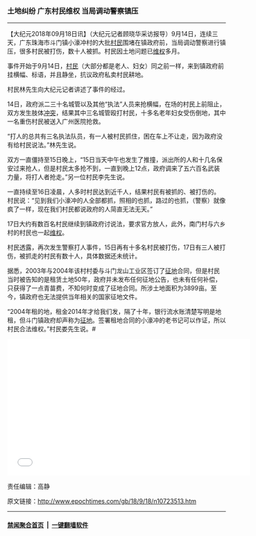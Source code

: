 ### 土地纠纷 广东村民维权 当局调动警察镇压
------------------------

<p>【大纪元2018年09月18日讯】（大纪元记者顾晓华采访报导）9月14日，连续三天，广东珠海市斗门镇小濠冲村的大批<a href="http://www.epochtimes.com/gb/tag/%E6%9D%91%E6%B0%91.html">村民</a>围堵在镇政府前，当局调动警察进行镇压，很多村民被打伤，数十人被抓。村民因土地问题已<a href="http://www.epochtimes.com/gb/tag/%E7%BB%B4%E6%9D%83.html">维权</a>多月。</p>
<p>事件开始于9月14日，<a href="http://www.epochtimes.com/gb/tag/%E6%9D%91%E6%B0%91.html">村民</a>（大部分都是老人、妇女）同之前一样，来到镇政府前挂横幅、标语，并且静坐，抗议政府私卖村民耕地。</p>
<p>村民林先生向大纪元记者讲述了事件的经过。</p>
<p>14日，政府派二三十名城管以及其他“执法”人员来抢横幅，在场的村民上前阻止，双方发生肢体<a href="http://www.epochtimes.com/gb/tag/%E5%86%B2%E7%AA%81.html">冲突</a>，结果其中三名城管殴打村民，十多名老年妇女受伤倒地，其中一名重伤村民被送入广州医院抢救。</p>
<p>“打人的总共有三名执法队员，有一人被村民抓住，困在车上不让走，因为政府没有给村民说法。”林先生说。</p>
<p>双方一直僵持至15日晚上，“15日当天中午也发生了推撞，派出所的人和十几名保安过来抢人，但是村民太多抢不到，一直到晚上12点，政府调来了五六百名武装力量，将打人者抢走。”另一位村民李先生说。</p>
<p>一直持续至16日凌晨，人多时村民达到近千人，结果村民有被抓的、被打伤的。村民说：“见到我们小濠冲的人全部都抓，照相的也抓，路过的也抓，（警察）就像疯了一样，现在我们村民都说政府的人简直无法无天。”</p>
<p>17日大约有数百名村民继续到镇政府讨说法，要求官方放人，此外，南门村与六乡村的村民也一起<a href="http://www.epochtimes.com/gb/tag/%E7%BB%B4%E6%9D%83.html">维权</a>。</p>
<p>村民透露，再次发生警察打人事件，15日再有十多名村民被打伤，17日有三人被打伤，被抓走的村民有数十人，具体数据还未统计。</p>
<p>据悉，2003年与2004年该村村委与斗门龙山工业区签订了<a href="http://www.epochtimes.com/gb/tag/%E5%BE%81%E5%9C%B0.html">征地</a>合同，但是村民当时被告知的是租赁土地50年，政府并未发布任何征地公告，也未有任何补偿，只获得了一点青苗费，不知何时变成了征地合同。所涉土地面积为3899亩。至今，镇政府也无法提供当年相关的国家征地文件。</p>
<p>“2004年租的地，租金2014年才给我们发，隔了十年，银行流水账清楚写明是地租，但斗门镇政府却声称为<a href="http://www.epochtimes.com/gb/tag/%E5%BE%81%E5%9C%B0.html">征地</a>。签署租地合同的小濠冲的老书记可以作证，所以村民合法维权。”村民娄先生说。#</p>
<div class="video_fit_container"><iframe src="//www.youtube.com/embed/2A4LFCtH-YQ?rel=0" width="560" height="315" frameborder="0" allowfullscreen="allowfullscreen" data-mce-fragment="1"></iframe></div>
<p>责任编辑：高静</p>

原文链接：http://www.epochtimes.com/gb/18/9/18/n10723513.htm


------------------------
#### [禁闻聚合首页](https://github.com/gfw-breaker/banned-news/blob/master/README.md) &nbsp;|&nbsp;  [一键翻墙软件](https://github.com/gfw-breaker/nogfw/blob/master/README.md)